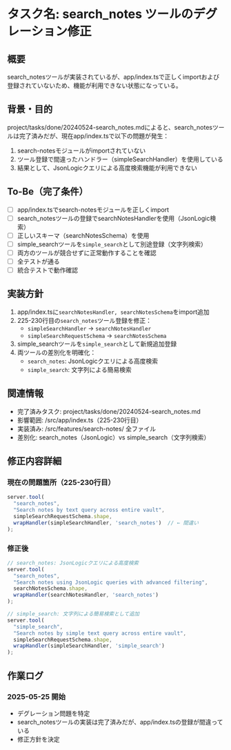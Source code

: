 # タスク名: search_notes ツールのデグレーション修正

## 概要
search_notesツールが実装されているが、app/index.tsで正しくimportおよび登録されていないため、機能が利用できない状態になっている。

## 背景・目的
project/tasks/done/20240524-search_notes.mdによると、search_notesツールは完了済みだが、現在app/index.tsで以下の問題が発生：
1. search-notesモジュールがimportされていない
2. ツール登録で間違ったハンドラー（simpleSearchHandler）を使用している
3. 結果として、JsonLogicクエリによる高度検索機能が利用できない

## To-Be（完了条件）
- [ ] app/index.tsでsearch-notesモジュールを正しくimport
- [ ] search_notesツールの登録でsearchNotesHandlerを使用（JsonLogic検索）
- [ ] 正しいスキーマ（searchNotesSchema）を使用
- [ ] simple_searchツールを`simple_search`として別途登録（文字列検索）
- [ ] 両方のツールが競合せずに正常動作することを確認
- [ ] 全テストが通る
- [ ] 統合テストで動作確認

## 実装方針
1. app/index.tsに`searchNotesHandler, searchNotesSchema`をimport追加
2. 225-230行目の`search_notes`ツール登録を修正：
   - `simpleSearchHandler` → `searchNotesHandler`
   - `simpleSearchRequestSchema` → `searchNotesSchema`
3. simple_searchツールを`simple_search`として新規追加登録
4. 両ツールの差別化を明確化：
   - `search_notes`: JsonLogicクエリによる高度検索
   - `simple_search`: 文字列による簡易検索

## 関連情報
- 完了済みタスク: project/tasks/done/20240524-search_notes.md
- 影響範囲: /src/app/index.ts（225-230行目）
- 実装済み: /src/features/search-notes/ 全ファイル
- 差別化: search_notes（JsonLogic）vs simple_search（文字列検索）

## 修正内容詳細
### 現在の問題箇所（225-230行目）
```typescript
server.tool(
  "search_notes",
  "Search notes by text query across entire vault",
  simpleSearchRequestSchema.shape,
  wrapHandler(simpleSearchHandler, 'search_notes')  // ← 間違い
);
```

### 修正後
```typescript
// search_notes: JsonLogicクエリによる高度検索
server.tool(
  "search_notes", 
  "Search notes using JsonLogic queries with advanced filtering",
  searchNotesSchema.shape,
  wrapHandler(searchNotesHandler, 'search_notes')
);

// simple_search: 文字列による簡易検索として追加
server.tool(
  "simple_search",
  "Search notes by simple text query across entire vault", 
  simpleSearchRequestSchema.shape,
  wrapHandler(simpleSearchHandler, 'simple_search')
);
```

## 作業ログ
### 2025-05-25 開始
- デグレーション問題を特定
- search_notesツールの実装は完了済みだが、app/index.tsの登録が間違っている
- 修正方針を決定
